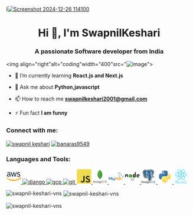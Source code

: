 I[![Screenshot 2024-12-26 114100](https://github.com/user-attachments/assets/b25c1432-e2de-4021-ad19-bdd806385437)
](https://github.com/Swapnil-keshari-vns/Swapnil_Keshari/blob/main/README.md)
<h1 align="center">Hi 👋, I'm SwapnilKeshari</h1>
<h3 align="center">A passionate Software developer from India</h3>

<img align="right"alt="coding"width="400"src="![image](https://github.com/user-attachments/assets/5e2de7d4-e4c9-427c-816f-6da4aae8f522)">

- 🌱 I’m currently learning **React.js and Next.js**

- 💬 Ask me about **Python,javascript**

- 📫 How to reach me **swapnilkeshari2001@gmail.com**

- ⚡ Fun fact **I am funny**

<h3 align="left">Connect with me:</h3>
<p align="left">
<a href="https://linkedin.com/in/swapnil keshari" target="blank"><img align="center" src="https://raw.githubusercontent.com/rahuldkjain/github-profile-readme-generator/master/src/images/icons/Social/linked-in-alt.svg" alt="swapnil keshari" height="30" width="40" /></a>
<a href="https://instagram.com/banaras9549" target="blank"><img align="center" src="https://raw.githubusercontent.com/rahuldkjain/github-profile-readme-generator/master/src/images/icons/Social/instagram.svg" alt="banaras9549" height="30" width="40" /></a>
</p>

<h3 align="left">Languages and Tools:</h3>
<p align="left"> <a href="https://aws.amazon.com" target="_blank" rel="noreferrer"> <img src="https://raw.githubusercontent.com/devicons/devicon/master/icons/amazonwebservices/amazonwebservices-original-wordmark.svg" alt="aws" width="40" height="40"/> </a> <a href="https://www.djangoproject.com/" target="_blank" rel="noreferrer"> <img src="https://cdn.worldvectorlogo.com/logos/django.svg" alt="django" width="40" height="40"/> </a> <a href="https://cloud.google.com" target="_blank" rel="noreferrer"> <img src="https://www.vectorlogo.zone/logos/google_cloud/google_cloud-icon.svg" alt="gcp" width="40" height="40"/> </a> <a href="https://git-scm.com/" target="_blank" rel="noreferrer"> <img src="https://www.vectorlogo.zone/logos/git-scm/git-scm-icon.svg" alt="git" width="40" height="40"/> </a> <a href="https://developer.mozilla.org/en-US/docs/Web/JavaScript" target="_blank" rel="noreferrer"> <img src="https://raw.githubusercontent.com/devicons/devicon/master/icons/javascript/javascript-original.svg" alt="javascript" width="40" height="40"/> </a> <a href="https://www.mongodb.com/" target="_blank" rel="noreferrer"> <img src="https://raw.githubusercontent.com/devicons/devicon/master/icons/mongodb/mongodb-original-wordmark.svg" alt="mongodb" width="40" height="40"/> </a> <a href="https://www.mysql.com/" target="_blank" rel="noreferrer"> <img src="https://raw.githubusercontent.com/devicons/devicon/master/icons/mysql/mysql-original-wordmark.svg" alt="mysql" width="40" height="40"/> </a> <a href="https://nodejs.org" target="_blank" rel="noreferrer"> <img src="https://raw.githubusercontent.com/devicons/devicon/master/icons/nodejs/nodejs-original-wordmark.svg" alt="nodejs" width="40" height="40"/> </a> <a href="https://www.postgresql.org" target="_blank" rel="noreferrer"> <img src="https://raw.githubusercontent.com/devicons/devicon/master/icons/postgresql/postgresql-original-wordmark.svg" alt="postgresql" width="40" height="40"/> </a> <a href="https://www.python.org" target="_blank" rel="noreferrer"> <img src="https://raw.githubusercontent.com/devicons/devicon/master/icons/python/python-original.svg" alt="python" width="40" height="40"/> </a> <a href="https://reactjs.org/" target="_blank" rel="noreferrer"> <img src="https://raw.githubusercontent.com/devicons/devicon/master/icons/react/react-original-wordmark.svg" alt="react" width="40" height="40"/> </a> </p>

<p><img align="left" src="https://github-readme-stats.vercel.app/api/top-langs?username=swapnil-keshari-vns&show_icons=true&locale=en&layout=compact" alt="swapnil-keshari-vns" /></p>

<p>&nbsp;<img align="center" src="https://github-readme-stats.vercel.app/api?username=swapnil-keshari-vns&show_icons=true&locale=en" alt="swapnil-keshari-vns" /></p>

<p><img align="center" src="https://github-readme-streak-stats.herokuapp.com/?user=swapnil-keshari-vns&" alt="swapnil-keshari-vns" /></p>
